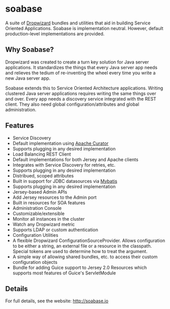 soabase
=======

A suite of [Dropwizard](http://dropwizard.io/) bundles and utilities that aid in building 
Service Oriented Applications. Soabase is implementation neutral. However, default production-level implementations
are provided.

Why Soabase?
------------

Dropwizard was created to create a turn key solution for Java server applications. It standardizes the things that
every Java server app needs and relieves the tedium of re-inventing the wheel every time you write a new Java server app.

Soabase extends this to Service Oriented Architecture applications. Writing clustered Java server applications
requires writing the same things over and over. Every app needs a discovery service integrated with the REST client.
They also need global configuration/attributes and global administration.

Features
--------

* Service Discovery
 * Default implementation using [Apache Curator](http://curator.apache.org/curator-x-discovery/index.html)
 * Supports plugging in any desired implementation
* Load Balancing REST Client
 * Default implementations for both Jersey and Apache clients
 * Integrates with Service Discovery for retries, etc.
 * Supports plugging in any desired implementation
* Distribued, scoped attributes
 * Built in support for JDBC datasources via [Mybatis](http://mybatis.github.io/mybatis-3/)
 * Supports plugging in any desired implementation
* Jersey-based Admin APIs
 * Add Jersey resources to the Admin port
 * Built in resources for SOA features
* Administration Console
 * Customizable/extensible
 * Monitor all instances in the cluster
 * Watch any Dropwizard metric
 * Supports LDAP or custom authentication
* Configuration Utilities
 * A flexible Dropwizard ConfigurationSourceProvider. Allows configuration to be either a string, an external file or a resource in the classpath. Special tokens are used to determine how to treat the argument.
 * A simple way of allowing shared bundles, etc. to access their custom configuration objects
 * Bundle for adding Guice support to Jersey 2.0 Resources which supports most features of Guice's ServletModule

Details
-------

For full details, see the website: http://soabase.io
